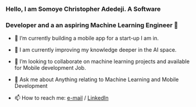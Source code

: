 ### Hello, I am Somoye Christopher Adedeji. A Software 
### Developer and a an aspiring Machine Learning Engineer 👋


- 🔭 I’m currently building a mobile app for a start-up I am in.
- 🌱 I am currently improving my knowledge deeper in the AI space.
- 👯 I’m looking to collaborate on machine learning projects and available for Mobile development Job.

- 💬 Ask me about Anything relating to Machine Learning and Mobile Development
- 📫 How to reach me: [e-mail](adedejisomoye1@gmail.com) / [LinkedIn](https://www.linkedin.com/in/christopher-somoye-273b45173)

